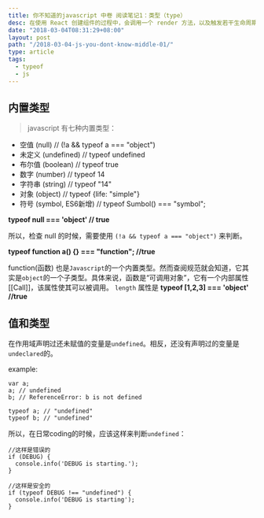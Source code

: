 ```yaml
---
title: 你不知道的javascript 中卷 阅读笔记1：类型（type）
desc: 在使用 React 创建组件的过程中，会调用一个 render 方法，以及触发若干生命周期的方法。接下来，这篇文章会讲一讲这些生命周期的方法是何时被执行的。理解组件的生命周期，当组件被创建或销毁时，可以执行某些操作。此外，当  props  和  state 发生改变的时候，你可以利用这些生命周期的钩子来改变你的组件。
date: "2018-03-04T08:31:29+08:00"
layout: post
path: "/2018-03-04-js-you-dont-know-middle-01/"
type: article
tags:
  - typeof
  - js
---
```


## 内置类型

> javascript 有七种内置类型：

+ 空值 (null) // (!a && typeof a === "object")
+ 未定义 (undefined) // typeof undefined
+ 布尔值 (boolean) // typeof true
+ 数字 (number) // typeof 14
+ 字符串 (string) // typeof "14"
+ 对象 (object) // typeof {life: "simple"}
+ 符号 (symbol, ES6新增) // typeof  Sumbol() === "symbol";

**typeof null === 'object' // true**

所以，检查 null 的时候，需要使用 `(!a && typeof a === "object")` 来判断。

**typeof function a() {} === "function"; //true**

function(函数) 也是`Javascript`的一个内置类型。然而查阅规范就会知道，它其实是`object`的一个子类型。具体来说，函数是“可调用对象”，它有一个内部属性[[Call]]，该属性使其可以被调用。
`length` 属性是
**typeof [1,2,3] === 'object' //true**

## 值和类型

在作用域声明过还未赋值的变量是`undefined`。相反，还没有声明过的变量是`undeclared`的。

example:

```
var a;
a; // undefined
b; // ReferenceError: b is not defined

typeof a; // "undefined"
typeof b; // "undefined"
```

所以，在日常coding的时候，应该这样来判断`undefined`：

```
//这样是错误的
if (DEBUG) {
  console.info('DEBUG is starting.');
}

//这样是安全的
if (typeof DEBUG !== "undefined") {
  console.info('DEBUG is starting');
}
```






